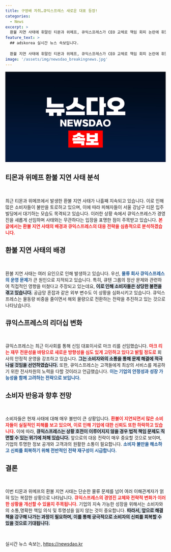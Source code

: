```yaml
---
title: 구영배 자취…큐익스프레스 새로운 대표 등장!
categories:
  - News
excerpt: >
  환불 지연 사태에 휘말린 티몬과 위메프, 큐익스프레스가 CEO 교체로 책임 회피 논란에 휘말렸다. 신임 CEO 마크 리는 연일 위기관리 강화와 글로벌 성장을 선언하지만, 여전히 소비자들은 분노하며 대기 중이다!
feature_text: >
  ## adskorea 실시간 뉴스 속보입니다.

  환불 지연 사태에 휘말린 티몬과 위메프, 큐익스프레스가 CEO 교체로 책임 회피 논란에 휘말렸다. 신임 CEO 마크 리는 연일 위기관리 강화와 글로벌 성장을 선언하지만, 여전히 소비자들은 분노하며 대기 중이다!
image: '/assets/img/newsdao_breakingnews.jpg'
---
```


<p><img src="/assets/img/newsdao_breakingnews.jpg" alt="adskorea 속보" /></p>

<h2 data-ke-size="size36">티몬과 위메프 환불 지연 사태 분석</h2>

<p data-ke-size="size16">&nbsp;</p>

<p data-ke-size="size16">최근 티몬과 위메프에서 발생한 환불 지연 사태가 나흘째 지속되고 있습니다. 이로 인해 많은 소비자들이 불만을 토로하고 있으며, 이에 따라 피해자들이 서울 강남구 티몬 입주 빌딩에서 대기하는 모습도 목격되고 있습니다. 이러한 상황 속에서 큐익스프레스가 경영진을 새롭게 선임하며 사태와는 무관하다는 입장을 표명한 점이 주목받고 있습니다. <b><span style="color: #ee2323;">본 글에서는 환불 지연 사태의 배경과 큐익스프레스의 대응 전략을 심층적으로 분석하겠습니다.</span></b></p>

<h2 data-ke-size="size26">환불 지연 사태의 배경</h2>

<p data-ke-size="size16">&nbsp;</p>

<p data-ke-size="size16">환불 지연 사태는 여러 요인으로 인해 발생하고 있습니다. 우선, <b><span style="color: #1a5490;">물류 회사 큐익스프레스의 운영 문제</span></b>가 큰 원인으로 지적되고 있습니다. 특히, 큐텐 그룹의 정산 문제와 관련하여 직접적인 영향을 미쳤다고 주장되고 있는데요, <b><span style="background-color: #21538527;">이로 인해 소비자들은 상당한 불편을 겪고 있습니다.</span></b> 공급망 혼잡과 같은 외부 변수도 이 상황을 심화시키고 있습니다. 큐익스프레스는 물동량 비중을 줄이면서 해외 물량으로 전환하는 전략을 추진하고 있는 것으로 나타났습니다.</p>

<h2 data-ke-size="size26">큐익스프레스의 리더십 변화</h2>

<p data-ke-size="size16">&nbsp;</p>

<p data-ke-size="size16">큐익스프레스는 최근 이사회를 통해 신임 대표이사로 마크 리를 선임했습니다. <b><span style="color: #ee2323;">마크 리는 재무 전문성을 바탕으로 새로운 방향성을 심도 있게 고민하고 있다고 밝힐 정도로</span></b> 회사의 안정적 운영을 강조하고 있습니다. <b><span style="background-color: #21538527;">그는 소비자와의 소통을 통해 문제 해결에 적극 나설 것임을 선언하였습니다.</span></b> 또한, 큐익스프레스는 고객들에게 최상의 서비스를 제공하기 위한 전사차원의 노력을 다할 것이라고 언급했습니다. <b><span style="color: #1a5490;">이는 기업의 안정성과 성장 가능성을 함께 고려하는 전략으로 보입니다.</span></b></p>

<h2 data-ke-size="size26">소비자 반응과 향후 전망</h2>

<p data-ke-size="size16">&nbsp;</p>

<p data-ke-size="size16">소비자들은 현재 사태에 대해 매우 불만이 큰 상황입니다. <b><span style="color: #ee2323;">환불이 지연되면서 많은 소비자들이 실질적인 피해를 보고 있으며, 이로 인해 기업에 대한 신뢰도 또한 하락하고 있습니다.</span></b> 이에 따라, <b><span style="background-color: #21538527;">큐익스프레스는 상황 호전이 이루어지지 않을 경우 법적 책임 문제도 직면할 수 있는 위기에 처해 있습니다.</span></b> 앞으로의 대응 전략이 매우 중요할 것으로 보이며, 기업의 투명한 정보 공개와 고객과의 원활한 소통이 필요합니다. <b><span style="color: #1a5490;">소비자 불만을 해소하고 신뢰를 회복하기 위해 전반적인 전략 재구성이 시급합니다.</span></b></p>

<h2 data-ke-size="size26">결론</h2>

<p data-ke-size="size16">&nbsp;</p>

<p data-ke-size="size16">이번 티몬과 위메프의 환불 지연 사태는 단순한 물류 문제를 넘어 여러 이해관계자가 얽혀 있는 복잡한 상황으로 나타납니다. <b><span style="color: #ee2323;">큐익스프레스의 경영진 교체와 전략적 변화가 이러한 상황을 개선할 수 있을지 주목됩니다.</span></b> 기업의 지속 가능한 성장을 위해서는 소비자와의 소통,명확한 책임 의식 및 투명성을 잃지 않는 것이 중요합니다. <b><span style="background-color: #21538527;">따라서, 앞으로 해결책을 강구해 나가는 과정이 필요하며, 이를 통해 궁극적으로 소비자의 신뢰를 회복할 수 있을 것으로 기대됩니다.</span></b></p>

<p data-ke-size="size16">&nbsp;</p>
실시간 뉴스 속보는, <a href="https://newsdao.kr" rel="dofollow">https://newsdao.kr</a>


